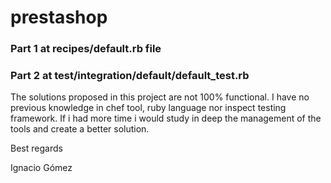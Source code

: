 # prestashop

### Part 1 at recipes/default.rb file


### Part 2 at test/integration/default/default_test.rb


The solutions proposed in this project are not 100% functional. I have no previous knowledge in chef tool, ruby language nor inspect testing framework. If i had more time i would study in deep the management of the tools and create a better solution.

Best regards

Ignacio Gómez

